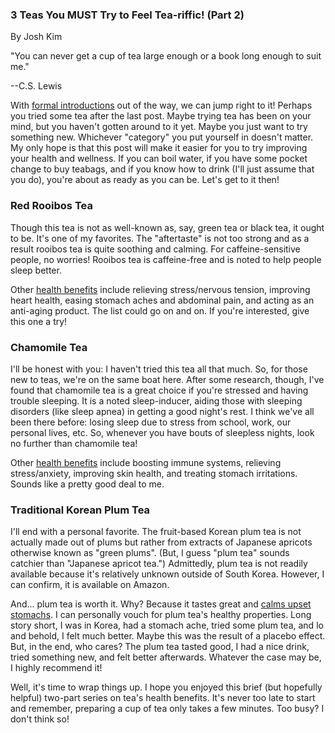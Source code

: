 ### 3 Teas You MUST Try to Feel Tea-riffic! (Part 2)
 By Josh Kim

 "You can never get a cup of tea large enough or a book long enough to suit me."

 --C.S. Lewis

With [formal introductions](https://app.tinyletter.com/#!/messages/5120657/report) out of the way, we can jump right to it!
Perhaps you tried some tea after the last post. Maybe trying tea has been on your mind, but you haven't gotten around to it yet. Maybe you just want to try something new. Whichever "category" you put yourself in doesn't matter. My only hope is that this post will make it easier for you to try improving your health and wellness. If you can boil water, if you have some pocket change to buy teabags, and if you know how to drink (I'll just assume that you do), you're about as ready as you can be. Let's get to it then!

### Red Rooibos Tea
Though this tea is not as well-known as, say, green tea or black tea, it ought to be. It's one of my favorites. The "aftertaste" is not too strong and as a result rooibos tea is quite soothing and calming. For caffeine-sensitive people, no worries! Rooibos tea is caffeine-free and is noted to help people sleep better.

Other [health benefits](https://www.organicfacts.net/health-benefits/beverage/health-benefits-of-red-rooibos-tea.html) include relieving stress/nervous
tension, improving heart health, easing stomach aches and abdominal pain, and acting as an anti-aging product. The list could go on and on. If you're interested, give this one a try!

### Chamomile Tea
I'll be honest with you: I haven't tried this tea all that much. So, for those new to teas, we're on the same boat here. After
some research, though, I've found that chamomile tea is a great choice if you're stressed and having trouble sleeping. It is a noted sleep-inducer, aiding those with sleeping disorders (like sleep apnea) in getting a good night's rest. I think we've all been there before: losing sleep due to stress from school, work, our personal lives, etc. So, whenever you have bouts of sleepless nights, look no further than chamomile tea!

Other [health benefits](https://www.healthline.com/nutrition/5-benefits-of-chamomile-tea) include boosting immune systems, relieving stress/anxiety, improving skin health, and treating stomach irritations. Sounds like a pretty good deal to me.

### Traditional Korean Plum Tea
I'll end with a personal favorite. The fruit-based Korean plum tea is not actually made out of plums but rather from extracts of Japanese apricots otherwise known as "green plums". (But, I guess "plum tea" sounds catchier than "Japanese apricot tea.") Admittedly, plum tea is not readily available because it's relatively unknown outside of South Korea. However, I can confirm, it is available on Amazon.

And... plum tea is worth it. Why? Because it tastes great and [calms upset stomachs](http://lovehealthnature.blogspot.com/2016/03/health-benefit-of-plum-tea-health-with.html). I can personally vouch for plum tea's healthy properties.  Long story short, I was in Korea, had a stomach ache, tried some plum tea, and lo and behold, I felt much better. Maybe this was the result of a placebo effect. But, in the end, who cares? The plum tea tasted good, I had a nice drink, tried something new, and felt better afterwards. Whatever the case may be, I highly recommend it!

Well, it's time to wrap things up. I hope you enjoyed this brief (but hopefully helpful) two-part series on tea's health benefits. It's never too late to start and remember, preparing a cup of tea only takes a few minutes. Too busy? I don't think so!  
